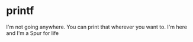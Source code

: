 # printf
 I'm not going anywhere. You can print that wherever you want to. I'm here and I'm a Spur for life
